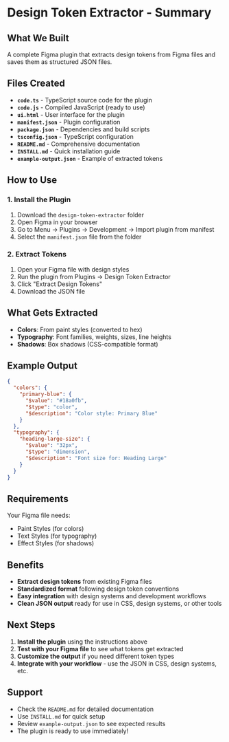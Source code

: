 # Design Token Extractor - Summary

## What We Built

A complete Figma plugin that extracts design tokens from Figma files and saves them as structured JSON files.

## Files Created

- **`code.ts`** - TypeScript source code for the plugin
- **`code.js`** - Compiled JavaScript (ready to use)
- **`ui.html`** - User interface for the plugin
- **`manifest.json`** - Plugin configuration
- **`package.json`** - Dependencies and build scripts
- **`tsconfig.json`** - TypeScript configuration
- **`README.md`** - Comprehensive documentation
- **`INSTALL.md`** - Quick installation guide
- **`example-output.json`** - Example of extracted tokens

## How to Use

### 1. Install the Plugin
1. Download the `design-token-extractor` folder
2. Open Figma in your browser
3. Go to Menu → Plugins → Development → Import plugin from manifest
4. Select the `manifest.json` file from the folder

### 2. Extract Tokens
1. Open your Figma file with design styles
2. Run the plugin from Plugins → Design Token Extractor
3. Click "Extract Design Tokens"
4. Download the JSON file

## What Gets Extracted

- **Colors**: From paint styles (converted to hex)
- **Typography**: Font families, weights, sizes, line heights
- **Shadows**: Box shadows (CSS-compatible format)

## Example Output

```json
{
  "colors": {
    "primary-blue": {
      "$value": "#18a0fb",
      "$type": "color",
      "$description": "Color style: Primary Blue"
    }
  },
  "typography": {
    "heading-large-size": {
      "$value": "32px",
      "$type": "dimension",
      "$description": "Font size for: Heading Large"
    }
  }
}
```

## Requirements

Your Figma file needs:
- Paint Styles (for colors)
- Text Styles (for typography)
- Effect Styles (for shadows)

## Benefits

- **Extract design tokens** from existing Figma files
- **Standardized format** following design token conventions
- **Easy integration** with design systems and development workflows
- **Clean JSON output** ready for use in CSS, design systems, or other tools

## Next Steps

1. **Install the plugin** using the instructions above
2. **Test with your Figma file** to see what tokens get extracted
3. **Customize the output** if you need different token types
4. **Integrate with your workflow** - use the JSON in CSS, design systems, etc.

## Support

- Check the `README.md` for detailed documentation
- Use `INSTALL.md` for quick setup
- Review `example-output.json` to see expected results
- The plugin is ready to use immediately!
